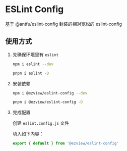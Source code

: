 # ESLint Config

基于 @antfu/eslint-config 封装的相对宽松的 eslint-config

## 使用方式

1. 先确保环境里有 `eslint`

   ```bash
   npm i eslint --dev
   ```

   ```bash
   pnpm i eslint -D
   ```

2. 安装依赖

   ```bash
   npm i @ezview/eslint-config --dev
   ```

   ```bash
   pnpm i @ezview/eslint-config -D
   ```

3. 完成配置

   创建 `eslint.config.js` 文件

   填入如下内容：

   ```js
   export { default } from '@ezview/eslint-config'
   ```
